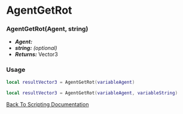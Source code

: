 # AgentGetRot

### AgentGetRot(Agent, string)
- ***Agent:*** 
- ***string:*** *(optional)* 
- ***Returns:*** Vector3

### Usage

```Lua
local resultVector3 = AgentGetRot(variableAgent)
```

```Lua
local resultVector3 = AgentGetRot(variableAgent, variableString)
```



[Back To Scripting Documentation](../README.md)
